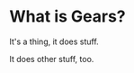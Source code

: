 <!-- @Slide -->
# What is Gears?

<!-- @Prompt -->
It's a thing, it does stuff.

<!-- @Prompt -->
It does other stuff, too.
